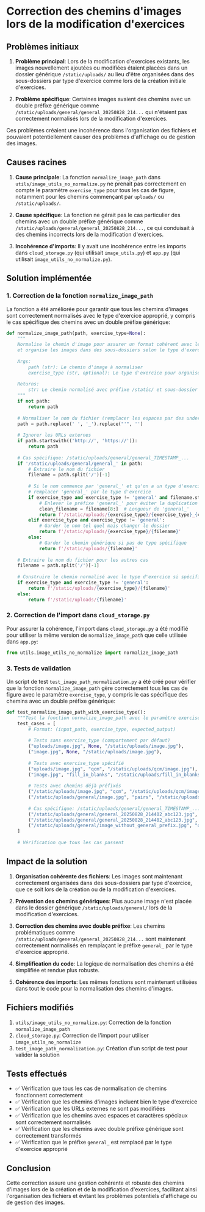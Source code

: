 # Correction des chemins d'images lors de la modification d'exercices

## Problèmes initiaux

1. **Problème principal**: Lors de la modification d'exercices existants, les images nouvellement ajoutées ou modifiées étaient placées dans un dossier générique `/static/uploads/` au lieu d'être organisées dans des sous-dossiers par type d'exercice comme lors de la création initiale d'exercices.

2. **Problème spécifique**: Certaines images avaient des chemins avec un double préfixe générique comme `/static/uploads/general/general_20250828_214...` qui n'étaient pas correctement normalisés lors de la modification d'exercices.

Ces problèmes créaient une incohérence dans l'organisation des fichiers et pouvaient potentiellement causer des problèmes d'affichage ou de gestion des images.

## Causes racines

1. **Cause principale**: La fonction `normalize_image_path` dans `utils/image_utils_no_normalize.py` ne prenait pas correctement en compte le paramètre `exercise_type` pour tous les cas de figure, notamment pour les chemins commençant par `uploads/` ou `/static/uploads/`.

2. **Cause spécifique**: La fonction ne gérait pas le cas particulier des chemins avec un double préfixe générique comme `/static/uploads/general/general_20250828_214...`, ce qui conduisait à des chemins incorrects lors de la modification d'exercices.

3. **Incohérence d'imports**: Il y avait une incohérence entre les imports dans `cloud_storage.py` (qui utilisait `image_utils.py`) et `app.py` (qui utilisait `image_utils_no_normalize.py`).

## Solution implémentée

### 1. Correction de la fonction `normalize_image_path`

La fonction a été améliorée pour garantir que tous les chemins d'images sont correctement normalisés avec le type d'exercice approprié, y compris le cas spécifique des chemins avec un double préfixe générique:

```python
def normalize_image_path(path, exercise_type=None):
    """
    Normalise le chemin d'image pour assurer un format cohérent avec le préfixe /static/
    et organise les images dans des sous-dossiers selon le type d'exercice
    
    Args:
        path (str): Le chemin d'image à normaliser
        exercise_type (str, optional): Le type d'exercice pour organiser les images dans des sous-dossiers
        
    Returns:
        str: Le chemin normalisé avec préfixe /static/ et sous-dossier du type d'exercice si nécessaire
    """
    if not path:
        return path
        
    # Normaliser le nom du fichier (remplacer les espaces par des underscores, supprimer les apostrophes)
    path = path.replace(' ', '_').replace("'", '')
    
    # Ignorer les URLs externes
    if path.startswith(('http://', 'https://')):
        return path
    
    # Cas spécifique: /static/uploads/general/general_TIMESTAMP_...
    if '/static/uploads/general/general_' in path:
        # Extraire le nom du fichier
        filename = path.split('/')[-1]
        
        # Si le nom commence par 'general_' et qu'on a un type d'exercice spécifique,
        # remplacer 'general_' par le type d'exercice
        if exercise_type and exercise_type != 'general' and filename.startswith('general_'):
            # Enlever le préfixe 'general_' pour éviter la duplication
            clean_filename = filename[8:]  # Longueur de 'general_'
            return f'/static/uploads/{exercise_type}/{exercise_type}_{clean_filename}'
        elif exercise_type and exercise_type != 'general':
            # Garder le nom tel quel mais changer le dossier
            return f'/static/uploads/{exercise_type}/{filename}'
        else:
            # Garder le chemin générique si pas de type spécifique
            return f'/static/uploads/{filename}'
    
    # Extraire le nom du fichier pour les autres cas
    filename = path.split('/')[-1]
    
    # Construire le chemin normalisé avec le type d'exercice si spécifié
    if exercise_type and exercise_type != 'general':
        return f'/static/uploads/{exercise_type}/{filename}'
    else:
        return f'/static/uploads/{filename}'
```

### 2. Correction de l'import dans `cloud_storage.py`

Pour assurer la cohérence, l'import dans `cloud_storage.py` a été modifié pour utiliser la même version de `normalize_image_path` que celle utilisée dans `app.py`:

```python
from utils.image_utils_no_normalize import normalize_image_path
```

### 3. Tests de validation

Un script de test `test_image_path_normalization.py` a été créé pour vérifier que la fonction `normalize_image_path` gère correctement tous les cas de figure avec le paramètre `exercise_type`, y compris le cas spécifique des chemins avec un double préfixe générique:

```python
def test_normalize_image_path_with_exercise_type():
    """Test la fonction normalize_image_path avec le paramètre exercise_type"""
    test_cases = [
        # Format: (input_path, exercise_type, expected_output)
        
        # Tests sans exercise_type (comportement par défaut)
        ("uploads/image.jpg", None, "/static/uploads/image.jpg"),
        ("image.jpg", None, "/static/uploads/image.jpg"),
        
        # Tests avec exercise_type spécifié
        ("uploads/image.jpg", "qcm", "/static/uploads/qcm/image.jpg"),
        ("image.jpg", "fill_in_blanks", "/static/uploads/fill_in_blanks/image.jpg"),
        
        # Tests avec chemins déjà préfixés
        ("/static/uploads/image.jpg", "qcm", "/static/uploads/qcm/image.jpg"),
        ("/static/uploads/general/image.jpg", "pairs", "/static/uploads/pairs/image.jpg"),
        
        # Cas spécifique: /static/uploads/general/general_TIMESTAMP_...
        ("/static/uploads/general/general_20250828_214402_abc123.jpg", "pairs", "/static/uploads/pairs/pairs_20250828_214402_abc123.jpg"),
        ("/static/uploads/general/general_20250828_214402_abc123.jpg", "qcm", "/static/uploads/qcm/qcm_20250828_214402_abc123.jpg"),
        ("/static/uploads/general/image_without_general_prefix.jpg", "qcm", "/static/uploads/qcm/image_without_general_prefix.jpg"),
    ]
    
    # Vérification que tous les cas passent
```

## Impact de la solution

1. **Organisation cohérente des fichiers**: Les images sont maintenant correctement organisées dans des sous-dossiers par type d'exercice, que ce soit lors de la création ou de la modification d'exercices.

2. **Prévention des chemins génériques**: Plus aucune image n'est placée dans le dossier générique `/static/uploads/general/` lors de la modification d'exercices.

3. **Correction des chemins avec double préfixe**: Les chemins problématiques comme `/static/uploads/general/general_20250828_214...` sont maintenant correctement normalisés en remplaçant le préfixe `general_` par le type d'exercice approprié.

4. **Simplification du code**: La logique de normalisation des chemins a été simplifiée et rendue plus robuste.

5. **Cohérence des imports**: Les mêmes fonctions sont maintenant utilisées dans tout le code pour la normalisation des chemins d'images.

## Fichiers modifiés

1. `utils/image_utils_no_normalize.py`: Correction de la fonction `normalize_image_path`
2. `cloud_storage.py`: Correction de l'import pour utiliser `image_utils_no_normalize`
3. `test_image_path_normalization.py`: Création d'un script de test pour valider la solution

## Tests effectués

- ✅ Vérification que tous les cas de normalisation de chemins fonctionnent correctement
- ✅ Vérification que les chemins d'images incluent bien le type d'exercice
- ✅ Vérification que les URLs externes ne sont pas modifiées
- ✅ Vérification que les chemins avec espaces et caractères spéciaux sont correctement normalisés
- ✅ Vérification que les chemins avec double préfixe générique sont correctement transformés
- ✅ Vérification que le préfixe `general_` est remplacé par le type d'exercice approprié

## Conclusion

Cette correction assure une gestion cohérente et robuste des chemins d'images lors de la création et de la modification d'exercices, facilitant ainsi l'organisation des fichiers et évitant les problèmes potentiels d'affichage ou de gestion des images.

